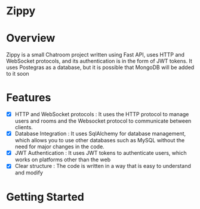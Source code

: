 # Zippy
# Overview
Zippy is a small Chatroom project written using Fast API, uses HTTP and WebSocket protocols, and its authentication is in the form of JWT tokens.
It uses Postegras as a database, but it is possible that MongoDB will be added to it soon
# Features
- [x] HTTP and WebSocket protocols : It uses the HTTP protocol to manage users and rooms and the Websocket protocol to communicate between clients.
- [x] Database Integration : It uses SqlAlchemy for database management, which allows you to use other databases such as MySQL without the need for major changes in the code.
- [x] JWT Authentication : It uses JWT tokens to authenticate users, which works on platforms other than the web
- [x] Clear structure : The code is written in a way that is easy to understand and modify
# Getting Started
